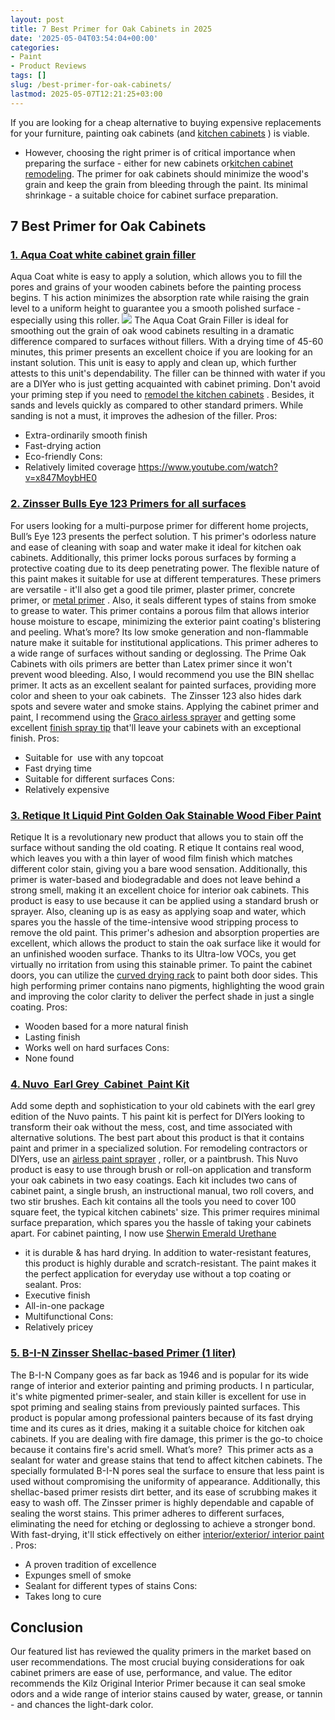 ```yaml
---
layout: post
title: 7 Best Primer for Oak Cabinets in 2025
date: '2025-05-04T03:54:04+00:00'
categories:
- Paint
- Product Reviews
tags: []
slug: /best-primer-for-oak-cabinets/
lastmod: 2025-05-07T12:21:25+03:00
---
```


If you are looking for a cheap alternative to buying expensive replacements for your furniture, painting oak cabinets (and
[kitchen cabinets](https://pestpolicy.com/best-paint-for-kitchen-cabinets/)
) is viable.
- However, choosing the right primer is of critical importance when preparing the surface - either for new cabinets or[kitchen cabinet remodeling](https://pestpolicy.com/how-much-does-it-cost-to-paint-kitchen-cabinets/).
The primer for oak cabinets should minimize the wood's grain and keep the grain from bleeding through the paint. Its minimal shrinkage - a suitable choice for cabinet surface preparation.
## 7 Best Primer for Oak Cabinets
### [1. Aqua Coat white cabinet grain filler](https://www.amazon.com/dp/B07HQY2PF6/?tag=p-policy-20)
Aqua Coat white is easy to apply a solution, which allows you to fill the pores and grains of your wooden cabinets before the painting process begins.
T
his action minimizes the absorption rate while raising the grain level to a uniform height to guarantee you a smooth polished surface - especially using this roller.
![](/assets/img/03/Best-Primer-for-Oak-Cabinets-300x212.jpg)
The Aqua Coat Grain Filler is ideal for smoothing out the grain of oak wood cabinets resulting in a dramatic difference compared to surfaces without fillers.
With a drying time of 45-60 minutes, this primer presents an excellent choice if you are looking for an instant solution. This unit is easy to apply and clean up, which further attests to this unit's dependability.
The filler can be thinned with water if you are a DIYer who is just getting acquainted with cabinet priming. Don't avoid your priming step if you need to
[remodel the kitchen cabinets](https://www.houselogic.com/by-room/kitchen/kitchen-cabinet-refacing/)
.
Besides, it sands and levels quickly as compared to other standard primers. While sanding is not a must, it improves the adhesion of the filler.
Pros:
- Extra-ordinarily smooth finish
- Fast-drying action
- Eco-friendly
Cons:
- Relatively limited coverage
https://www.youtube.com/watch?v=x847MoybHE0
### [2. Zinsser Bulls Eye 123 Primers for all surfaces](https://www.amazon.com/dp/B000H5VKBQ/?tag=p-policy-20)
For users looking for a multi-purpose primer for different home projects, Bull’s Eye 123 presents the perfect solution. T
his primer's odorless nature and ease of cleaning with soap and water make it ideal for kitchen oak cabinets.
Additionally, this primer locks porous surfaces by forming a protective coating due to its deep penetrating power.
The flexible nature of this paint makes it suitable for use at different temperatures. These primers are versatile - it'll also get a good tile primer, plaster primer, concrete primer, or
[metal primer](https://pestpolicy.com/best-primer-for-rusted-metal/)
.
Also, it seals different types of stains from smoke to grease to water. This primer contains a porous film that allows interior house moisture to escape, minimizing the exterior paint coating's blistering and peeling.
What’s more? Its low smoke generation and non-flammable nature make it suitable for institutional applications. This primer adheres to a wide range of surfaces without sanding or deglossing.
The Prime Oak Cabinets with oils primers are better than Latex primer since it won't prevent wood bleeding. Also, I would recommend you use the BIN shellac primer.
It acts as an excellent sealant for painted surfaces, providing more color and sheen to your oak cabinets.  The Zinsser 123 also hides dark spots and severe water and smoke stains.
Applying the cabinet primer and paint, I recommend using the
[Graco airless sprayer](https://pestpolicy.com/graco-ultra-max-ii-495-airless-paint-sprayer/)
and getting some excellent
[finish spray tip](https://pestpolicy.com/graco-fflp-tip-for-sprayer/)
that'll leave your cabinets with an exceptional finish.
Pros:
- Suitable for  use with any topcoat
- Fast drying time
- Suitable for different surfaces
Cons:
- Relatively expensive
### [3. Retique It Liquid Pint Golden Oak Stainable Wood Fiber Paint](https://www.amazon.com/dp/B079YLWWQJ/?tag=p-policy-20)
Retique It is a revolutionary new product that allows you to stain off the surface without sanding the old coating. R
etique It contains real wood, which leaves you with a thin layer of wood film finish which matches different color stain, giving you a bare wood sensation.
Additionally, this primer is water-based and biodegradable and does not leave behind a strong smell, making it an excellent choice for interior oak cabinets.
This product is easy to use because it can be applied using a standard brush or sprayer.
Also, cleaning up is as easy as applying soap and water, which spares you the hassle of the time-intensive wood stripping process to remove the old paint.
This primer's adhesion and absorption properties are excellent, which allows the product to stain the oak surface like it would for an unfinished wooden surface.
Thanks to its Ultra-low VOCs, you get virtually no irritation from using this stainable primer. To paint the cabinet doors, you can utilize the
[curved drying rack](https://pestpolicy.com/door-rack-painter-review/)
to paint both door sides.
This high performing primer contains nano pigments, highlighting the wood grain and improving the color clarity to deliver the perfect shade in just a single coating.
Pros:
- Wooden based for a more natural finish
- Lasting finish
- Works well on hard surfaces
Cons:
- None found
### [4. Nuvo  Earl Grey  Cabinet  Paint Kit](https://www.amazon.com/dp/B0749QJV15/?tag=p-policy-20)
Add some depth and sophistication to your old cabinets with the earl grey edition of the Nuvo paints.
T
his paint kit is perfect for DIYers looking to transform their oak without the mess, cost, and time associated with alternative solutions.
The best part about this product is that it contains paint and primer in a specialized solution. For remodeling contractors or DIYers, use an
[airless paint sprayer](https://pestpolicy.com/best-airless-paint-sprayer/)
, roller, or a paintbrush.
This Nuvo product is easy to use through brush or roll-on application and transform your oak cabinets in two easy coatings.
Each kit includes two cans of cabinet paint, a single brush, an instructional manual, two roll covers, and two stir brushes. Each kit contains all the tools you need to cover 100 square feet, the typical kitchen cabinets' size.
This primer requires minimal surface preparation, which spares you the hassle of taking your cabinets apart. For cabinet painting, I now use
[Sherwin Emerald Urethane](https://pestpolicy.com/review-of-sherwin-williams-emerald-urethane-on-cabinets/)
- it is durable & has hard drying.
In addition to water-resistant features, this product is highly durable and scratch-resistant. The paint makes it the perfect application for everyday use without a top coating or sealant.
Pros:
- Executive finish
- All-in-one package
- Multifunctional
Cons:
- Relatively pricey
### [5. B-I-N Zinsser Shellac-based Primer (1 liter)](https://www.amazon.com/dp/B00113UKQY/?tag=p-policy-20)
The B-I-N Company goes as far back as 1946 and is popular for its wide range of interior and exterior painting and priming products.
I
n particular, it's white pigmented primer-sealer, and stain killer is excellent for use in spot priming and sealing stains from previously painted surfaces.
This product is popular among professional painters because of its fast drying time and its cures as it dries, making it a suitable choice for kitchen oak cabinets.
If you are dealing with fire damage, this primer is the go-to choice because it contains fire's acrid smell. What’s more?  This primer acts as a sealant for water and grease stains that tend to affect kitchen cabinets.
The specially formulated B-I-N pores seal the surface to ensure that less paint is used without compromising the uniformity of appearance.
Additionally, this shellac-based primer resists dirt better, and its ease of scrubbing makes it easy to wash off. The Zinsser primer is highly dependable and capable of sealing the worst stains.
This primer adheres to different surfaces, eliminating the need for etching or deglossing to achieve a stronger bond. With fast-drying, it'll stick effectively on either
[interior/exterior/ interior paint](https://pestpolicy.com/difference-between-interior-and-exterior-paint/)
.
Pros:
- A proven tradition of excellence
- Expunges smell of smoke
- Sealant for different types of stains
Cons:
- Takes long to cure
## Conclusion
Our featured list has reviewed the quality primers in the market based on user recommendations.
The most crucial buying considerations for oak cabinet primers are ease of use, performance, and value.
The editor recommends the Kilz Original Interior Primer because it can seal smoke odors and a wide range of interior stains caused by water, grease, or tannin - and chances the light-dark color.
